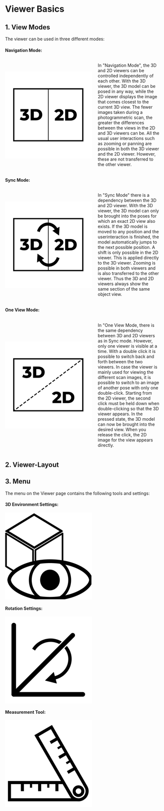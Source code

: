 # Viewer Basics

## 1. View Modes
The viewer can be used in three different modes:

#### Navigation Mode:
<div style="display: flex; align-items: center;">
  <img src="imgs/navigation_mode.png" alt="Navigation Mode" style="max-width: 300px; margin-right: 20px;">
  <p>In "Navigation Mode", the 3D and 2D viewers can be controlled independently of each other. With the 3D viewer, the 3D model can be posed in any way, while the 2D viewer displays the image that comes closest to the current 3D view.
The fewer images taken during a photogrammetric scan, the greater the differences between the views in the 2D and 3D viewers can be.
All the usual user interactions such as zooming or panning are possible in both the 3D viewer and the 2D viewer. However, these are not transferred to the other viewer.</p>
</div>

#### Sync Mode:
<div style="display: flex; align-items: center;">
  <img src="imgs/sync_mode.png" alt="Sync Mode" style="max-width: 300px; margin-right: 20px;">
  <p>In "Sync Mode" there is a dependency between the 3D and 2D viewer. With the 3D viewer, the 3D model can only be brought into the poses for which an exact 2D view also exists. 
If the 3D model is moved to any position and the userinteraction is finished, the model automatically jumps to the next possible position. A shift is only possible in the 2D viewer. This is applied directly to the 3D viewer. Zooming is possible in both viewers and is also transferred to the other viewer. Thus the 3D and 2D viewers always show the same section of the same object view.</p>
</div>

#### One View Mode:
<div style="display: flex; align-items: center;">
  <img src="imgs/oneview_mode.png" alt="One View Mode" style="max-width: 300px; margin-right: 20px;">
  <p>In "One View Mode, there is the same dependency between 3D and 2D viewers as in Sync mode. However, only one viewer is visible at a time. With a double click it is possible to switch back and forth between the two viewers. In case the viewer is mainly used for viewing the different scan images, it is possible to switch to an image of another pose with only one double-click. Starting from the 2D viewer, the second click must be held down when double-clicking so that the 3D viewer appears. In the pressed state, the 3D model can now be brought into the desired view. When you release the click, the 2D image for the view appears directly.</p>
</div>

## 2. Viewer-Layout

## 3. Menu
The menu on the Viewer page contains the following tools and settings:

#### 3D Environment Settings:
<div style="display: flex; align-items: center;">
  <img src="imgs/environment_3D.png" alt="3D Environment Settings" style="max-width: 300px; margin-right: 20px;">
  <p></p>
</div>

#### Rotation Settings:
<div style="display: flex; align-items: center;">
  <img src="imgs/rotation_settings.png" alt="Rotation Settings" style="max-width: 300px; margin-right: 20px;">
  <p></p>
</div>

#### Measurement Tool:
<div style="display: flex; align-items: center;">
  <img src="imgs/measurement_tool.png" alt="Measurement Tool" style="max-width: 300px; margin-right: 20px;">
  <p></p>
</div>


